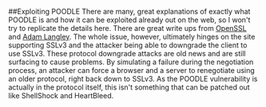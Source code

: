 ##Exploiting POODLE
There are many, great explanations of exactly what POODLE is and how it can be exploited already out on the web, so I won't try to replicate the details here. There are great write ups from [OpenSSL](https://www.openssl.org/~bodo/ssl-poodle.pdf) and [Adam Langley](https://www.imperialviolet.org/2014/10/14/poodle.html). The whole issue, however, ultimately hinges on the site supporting SSLv3 and the attacker being able to downgrade the client to use SSLv3. These protocol downgrade attacks are old news and are still surfacing to cause problems. By simulating a failure during the negotiation process, an attacker can force a browser and a server to renegotiate using an older protocol, right back down to SSLv3. As the POODLE vulnerability is actually in the protocol itself, this isn't something that can be patched out like ShellShock and HeartBleed.
